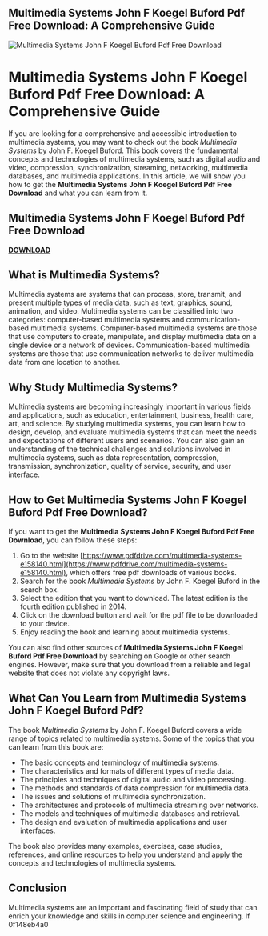 ## Multimedia Systems John F Koegel Buford Pdf Free Download: A Comprehensive Guide

 
![Multimedia Systems John F Koegel Buford Pdf Free Download](https://encrypted-tbn0.gstatic.com/images?q=tbn:ANd9GcScZV6-wcr_O0PTwW3IEFjcFyqNxSA_xCl3_6ETQoQ8CMNdyL8w2t-DJkFs)

 
# Multimedia Systems John F Koegel Buford Pdf Free Download: A Comprehensive Guide
 
If you are looking for a comprehensive and accessible introduction to multimedia systems, you may want to check out the book *Multimedia Systems* by John F. Koegel Buford. This book covers the fundamental concepts and technologies of multimedia systems, such as digital audio and video, compression, synchronization, streaming, networking, multimedia databases, and multimedia applications. In this article, we will show you how to get the **Multimedia Systems John F Koegel Buford Pdf Free Download** and what you can learn from it.
 
## Multimedia Systems John F Koegel Buford Pdf Free Download


[**DOWNLOAD**](https://www.google.com/url?q=https%3A%2F%2Furlin.us%2F2tKER3&sa=D&sntz=1&usg=AOvVaw2eUJ9NJ-Q7QN1eHgxqRf2U)

 
## What is Multimedia Systems?
 
Multimedia systems are systems that can process, store, transmit, and present multiple types of media data, such as text, graphics, sound, animation, and video. Multimedia systems can be classified into two categories: computer-based multimedia systems and communication-based multimedia systems. Computer-based multimedia systems are those that use computers to create, manipulate, and display multimedia data on a single device or a network of devices. Communication-based multimedia systems are those that use communication networks to deliver multimedia data from one location to another.
 
## Why Study Multimedia Systems?
 
Multimedia systems are becoming increasingly important in various fields and applications, such as education, entertainment, business, health care, art, and science. By studying multimedia systems, you can learn how to design, develop, and evaluate multimedia systems that can meet the needs and expectations of different users and scenarios. You can also gain an understanding of the technical challenges and solutions involved in multimedia systems, such as data representation, compression, transmission, synchronization, quality of service, security, and user interface.
 
## How to Get Multimedia Systems John F Koegel Buford Pdf Free Download?
 
If you want to get the **Multimedia Systems John F Koegel Buford Pdf Free Download**, you can follow these steps:
 
1. Go to the website [https://www.pdfdrive.com/multimedia-systems-e158140.html](https://www.pdfdrive.com/multimedia-systems-e158140.html), which offers free pdf downloads of various books.
2. Search for the book *Multimedia Systems* by John F. Koegel Buford in the search box.
3. Select the edition that you want to download. The latest edition is the fourth edition published in 2014.
4. Click on the download button and wait for the pdf file to be downloaded to your device.
5. Enjoy reading the book and learning about multimedia systems.

You can also find other sources of **Multimedia Systems John F Koegel Buford Pdf Free Download** by searching on Google or other search engines. However, make sure that you download from a reliable and legal website that does not violate any copyright laws.
 
## What Can You Learn from Multimedia Systems John F Koegel Buford Pdf?
 
The book *Multimedia Systems* by John F. Koegel Buford covers a wide range of topics related to multimedia systems. Some of the topics that you can learn from this book are:

- The basic concepts and terminology of multimedia systems.
- The characteristics and formats of different types of media data.
- The principles and techniques of digital audio and video processing.
- The methods and standards of data compression for multimedia data.
- The issues and solutions of multimedia synchronization.
- The architectures and protocols of multimedia streaming over networks.
- The models and techniques of multimedia databases and retrieval.
- The design and evaluation of multimedia applications and user interfaces.

The book also provides many examples, exercises, case studies, references, and online resources to help you understand and apply the concepts and technologies of multimedia systems.
 
## Conclusion
 
Multimedia systems are an important and fascinating field of study that can enrich your knowledge and skills in computer science and engineering. If
 0f148eb4a0
